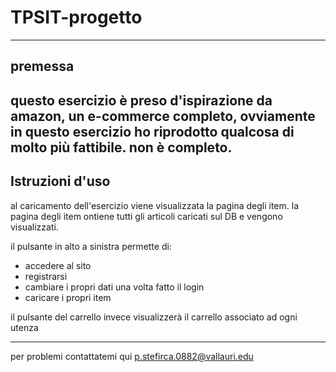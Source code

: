# TPSIT-progetto
------------------------
## premessa
questo esercizio è preso d'ispirazione da amazon, un e-commerce completo, ovviamente in questo esercizio ho riprodotto qualcosa di molto più fattibile. non è completo.
------------------------
## Istruzioni d'uso
al caricamento dell'esercizio viene visualizzata la pagina degli item. la pagina degli item ontiene tutti gli articoli caricati sul DB e vengono visualizzati.

il pulsante in alto a sinistra permette di: 
- accedere al sito
- registrarsi
- cambiare i propri dati una volta fatto il login
- caricare i propri item


il pulsante del carrello invece visualizzerà il carrello associato ad ogni utenza

----------------------
per problemi contattatemi qui p.stefirca.0882@vallauri.edu
